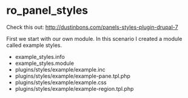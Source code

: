 # ro_panel_styles
Check this out: http://dustinbons.com/panels-styles-plugin-drupal-7

First we start with our own module. In this scenario I created a module called example styles.

* example_styles.info
* example_styles.module
* plugins/styles/example/example.inc
* plugins/styles/example/example-pane.tpl.php
* plugins/styles/example/example.css
* plugins/styles/example/example-region.tpl.php
